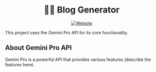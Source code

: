 <h1 align=center>
    📝🤖 Blog Generator
</h1>

<p align=center>
    <a href="https://piyushchugeja-blog-generator.streamlit.app/">
        <img alt="Website" src="https://img.shields.io/website?down_color=red&down_message=offline&label=website&style=for-the-badge&up_color=green&up_message=online&url=https%3A%2F%2Fpiyushchugeja-blog-generator.streamlit.app%2F">
    </a>
</p>


This project uses the Gemini Pro API for its core functionality. 

## About Gemini Pro API

Gemini Pro is a powerful API that provides various features (describe the features here). 